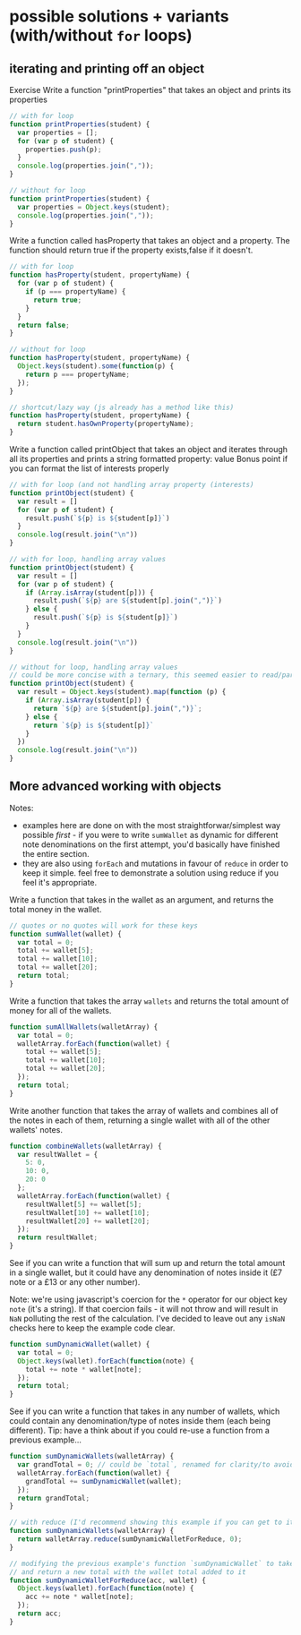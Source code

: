 # possible solutions + variants (with/without `for` loops)

## iterating and printing off an object

Exercise Write a function "printProperties" that takes an object and prints its
properties

```js
// with for loop
function printProperties(student) {
  var properties = [];
  for (var p of student) {
    properties.push(p);
  }
  console.log(properties.join(","));
}

// without for loop
function printProperties(student) {
  var properties = Object.keys(student);
  console.log(properties.join(","));
}
```

Write a function called hasProperty that takes an object and a property. The
function should return true if the property exists,false if it doesn't.

```js
// with for loop
function hasProperty(student, propertyName) {
  for (var p of student) {
    if (p === propertyName) {
      return true;
    }
  }
  return false;
}

// without for loop
function hasProperty(student, propertyName) {
  Object.keys(student).some(function(p) {
    return p === propertyName;
  });
}

// shortcut/lazy way (js already has a method like this)
function hasProperty(student, propertyName) {
  return student.hasOwnProperty(propertyName);
}
```

Write a function called printObject that takes an object and iterates through
all its properties and prints a string formatted property: value Bonus point if
you can format the list of interests properly

```js
// with for loop (and not handling array property (interests)
function printObject(student) {
  var result = []
  for (var p of student) {
    result.push(`${p} is ${student[p]}`)
  }
  console.log(result.join("\n"))
}

// with for loop, handling array values
function printObject(student) {
  var result = []
  for (var p of student) {
    if (Array.isArray(student[p])) {
      result.push(`${p} are ${student[p].join(",")}`)
    } else {
      result.push(`${p} is ${student[p]}`)
    }
  }
  console.log(result.join("\n"))
}

// without for loop, handling array values
// could be more concise with a ternary, this seemed easier to read/parse
function printObject(student) {
  var result = Object.keys(student).map(function (p) {
    if (Array.isArray(student[p]) {
      return `${p} are ${student[p].join(",")}`;
    } else {
      return `${p} is ${student[p]}`
    }
  })
  console.log(result.join("\n"))
}
```

## More advanced working with objects

Notes:

* examples here are done on with the most straightforwar/simplest way possible
  _first_ - if you were to write `sumWallet` as dynamic for different note
  denominations on the first attempt, you'd basically have finished the entire
  section.
* they are also using `forEach` and mutations in favour of `reduce` in order to
  keep it simple. feel free to demonstrate a solution using reduce if you feel
  it's appropriate.

Write a function that takes in the wallet as an argument, and returns the total
money in the wallet.

```js
// quotes or no quotes will work for these keys
function sumWallet(wallet) {
  var total = 0;
  total += wallet[5];
  total += wallet[10];
  total += wallet[20];
  return total;
}
```

Write a function that takes the array `wallets` and returns the total amount of
money for all of the wallets.

```js
function sumAllWallets(walletArray) {
  var total = 0;
  walletArray.forEach(function(wallet) {
    total += wallet[5];
    total += wallet[10];
    total += wallet[20];
  });
  return total;
}
```

Write another function that takes the array of wallets and combines all of the
notes in each of them, returning a single wallet with all of the other wallets'
notes.

```js
function combineWallets(walletArray) {
  var resultWallet = {
    5: 0,
    10: 0,
    20: 0
  };
  walletArray.forEach(function(wallet) {
    resultWallet[5] += wallet[5];
    resultWallet[10] += wallet[10];
    resultWallet[20] += wallet[20];
  });
  return resultWallet;
}
```

See if you can write a function that will sum up and return the total amount in
a single wallet, but it could have any denomination of notes inside it (£7 note
or a £13 or any other number).

Note: we're using javascript's coercion for the `*` operator for our object key
`note` (it's a string). If that coercion fails - it will not throw and will
result in `NaN` polluting the rest of the calculation. I've decided to leave out
any `isNaN` checks here to keep the example code clear.

```js
function sumDynamicWallet(wallet) {
  var total = 0;
  Object.keys(wallet).forEach(function(note) {
    total += note * wallet[note];
  });
  return total;
}
```

See if you can write a function that takes in any number of wallets, which could
contain any denomination/type of notes inside them (each being different). Tip:
have a think about if you could re-use a function from a previous example...

```js
function sumDynamicWallets(walletArray) {
  var grandTotal = 0; // could be `total`, renamed for clarity/to avoid confusion
  walletArray.forEach(function(wallet) {
    grandTotal += sumDynamicWallet(wallet);
  });
  return grandTotal;
}

// with reduce (I'd recommend showing this example if you can get to it)
function sumDynamicWallets(walletArray) {
  return walletArray.reduce(sumDynamicWalletForReduce, 0);
}

// modifying the previous example's function `sumDynamicWallet` to take a total in
// and return a new total with the wallet total added to it
function sumDynamicWalletForReduce(acc, wallet) {
  Object.keys(wallet).forEach(function(note) {
    acc += note * wallet[note];
  });
  return acc;
}
```
